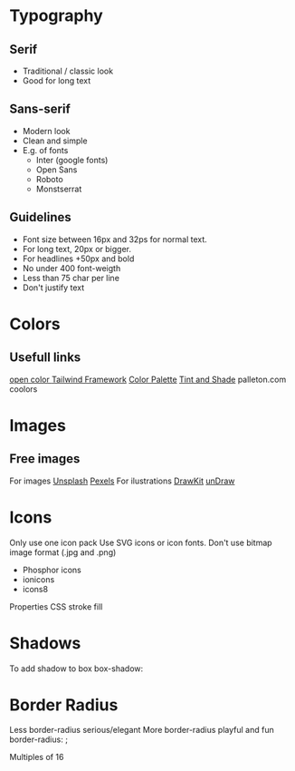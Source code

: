 # Typography

## Serif
- Traditional / classic look
- Good for long text

## Sans-serif
- Modern look
- Clean and simple
- E.g. of fonts
  - Inter (google fonts)
  - Open Sans
  - Roboto
  - Monstserrat

## Guidelines
- Font size between 16px and 32ps for normal text.
- For long text, 20px or bigger.
- For headlines +50px and bold
- No under 400 font-weigth
- Less than 75 char per line
- Don't justify text

# Colors

## Usefull links
[open color ](https://yeun.github.io/open-color/)
[Tailwind Framework](https://tailwindcss.com/)
[Color Palette](https://flatuicolors.com/)
[Tint and Shade](https://maketintsandshades.com/)
palleton.com
coolors

# Images

## Free images
For images
[Unsplash](https://unsplash.com/)
[Pexels](https://www.pexels.com/)
For ilustrations
[DrawKit](https://www.drawkit.com/)
[unDraw](https://undraw.co/)

# Icons
Only use one icon pack
Use SVG icons or icon fonts. Don't use bitmap image format (.jpg and .png)
- Phosphor icons
- ionicons
- icons8

Properties CSS
stroke
fill

# Shadows
To add shadow to box
box-shadow: 

# Border Radius
Less border-radius serious/elegant 
More border-radius playful and fun
border-radius: ;

Multiples of 16
